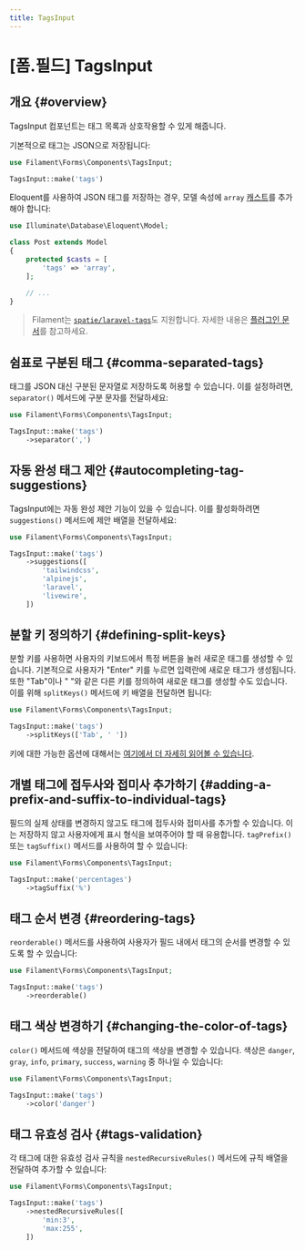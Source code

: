 ```yaml
---
title: TagsInput
---
```

# [폼.필드] TagsInput

## 개요 {#overview}

TagsInput 컴포넌트는 태그 목록과 상호작용할 수 있게 해줍니다.

기본적으로 태그는 JSON으로 저장됩니다:

```php
use Filament\Forms\Components\TagsInput;

TagsInput::make('tags')
```

<AutoScreenshot name="forms/fields/tags-input/simple" alt="TagsInput" version="3.x" />

Eloquent를 사용하여 JSON 태그를 저장하는 경우, 모델 속성에 `array` [캐스트](https://laravel.com/docs/eloquent-mutators#array-and-json-casting)를 추가해야 합니다:

```php
use Illuminate\Database\Eloquent\Model;

class Post extends Model
{
    protected $casts = [
        'tags' => 'array',
    ];

    // ...
}
```

> Filament는 [`spatie/laravel-tags`](https://github.com/spatie/laravel-tags)도 지원합니다. 자세한 내용은 [플러그인 문서](https://filamentphp.com/plugins/filament-spatie-tags)를 참고하세요.

## 쉼표로 구분된 태그 {#comma-separated-tags}

태그를 JSON 대신 구분된 문자열로 저장하도록 허용할 수 있습니다. 이를 설정하려면, `separator()` 메서드에 구분 문자를 전달하세요:

```php
use Filament\Forms\Components\TagsInput;

TagsInput::make('tags')
    ->separator(',')
```

## 자동 완성 태그 제안 {#autocompleting-tag-suggestions}

TagsInput에는 자동 완성 제안 기능이 있을 수 있습니다. 이를 활성화하려면 `suggestions()` 메서드에 제안 배열을 전달하세요:

```php
use Filament\Forms\Components\TagsInput;

TagsInput::make('tags')
    ->suggestions([
        'tailwindcss',
        'alpinejs',
        'laravel',
        'livewire',
    ])
```

## 분할 키 정의하기 {#defining-split-keys}

분할 키를 사용하면 사용자의 키보드에서 특정 버튼을 눌러 새로운 태그를 생성할 수 있습니다. 기본적으로 사용자가 "Enter" 키를 누르면 입력란에 새로운 태그가 생성됩니다. 또한 "Tab"이나 " "와 같은 다른 키를 정의하여 새로운 태그를 생성할 수도 있습니다. 이를 위해 `splitKeys()` 메서드에 키 배열을 전달하면 됩니다:

```php
use Filament\Forms\Components\TagsInput;

TagsInput::make('tags')
    ->splitKeys(['Tab', ' '])
```

키에 대한 가능한 옵션에 대해서는 [여기에서 더 자세히 읽어볼 수 있습니다](https://developer.mozilla.org/en-US/docs/Web/API/KeyboardEvent/key).

## 개별 태그에 접두사와 접미사 추가하기 {#adding-a-prefix-and-suffix-to-individual-tags}

필드의 실제 상태를 변경하지 않고도 태그에 접두사와 접미사를 추가할 수 있습니다. 이는 저장하지 않고 사용자에게 표시 형식을 보여주어야 할 때 유용합니다. `tagPrefix()` 또는 `tagSuffix()` 메서드를 사용하여 할 수 있습니다:

```php
use Filament\Forms\Components\TagsInput;

TagsInput::make('percentages')
    ->tagSuffix('%')
```

## 태그 순서 변경 {#reordering-tags}

`reorderable()` 메서드를 사용하여 사용자가 필드 내에서 태그의 순서를 변경할 수 있도록 할 수 있습니다:

```php
use Filament\Forms\Components\TagsInput;

TagsInput::make('tags')
    ->reorderable()
```

## 태그 색상 변경하기 {#changing-the-color-of-tags}

`color()` 메서드에 색상을 전달하여 태그의 색상을 변경할 수 있습니다. 색상은 `danger`, `gray`, `info`, `primary`, `success`, `warning` 중 하나일 수 있습니다:

```php
use Filament\Forms\Components\TagsInput;

TagsInput::make('tags')
    ->color('danger')
```

## 태그 유효성 검사 {#tags-validation}

각 태그에 대한 유효성 검사 규칙을 `nestedRecursiveRules()` 메서드에 규칙 배열을 전달하여 추가할 수 있습니다:

```php
use Filament\Forms\Components\TagsInput;

TagsInput::make('tags')
    ->nestedRecursiveRules([
        'min:3',
        'max:255',
    ])
```

